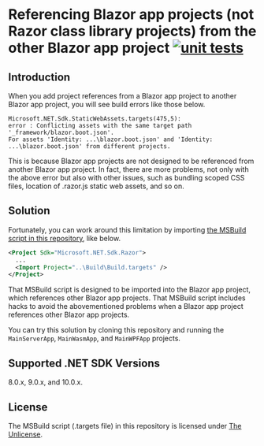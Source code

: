 # Referencing Blazor app projects (not Razor class library projects) from the other Blazor app project [![unit tests](https://github.com/sample-by-jsakamoto/Referencing-BlazorAppProjects-from-the-other-BlazorAppPproject/actions/workflows/unit-tests.yml/badge.svg)](https://github.com/sample-by-jsakamoto/Referencing-BlazorAppProjects-from-the-other-BlazorAppPproject/actions/workflows/unit-tests.yml)

## Introduction

When you add project references from a Blazor app project to another Blazor app project, you will see build errors like those below.

```
Microsoft.NET.Sdk.StaticWebAssets.targets(475,5):
error : Conflicting assets with the same target path '_framework/blazor.boot.json'.
For assets 'Identity: ...\blazor.boot.json' and 'Identity: ...\blazor.boot.json' from different projects.
```

This is because Blazor app projects are not designed to be referenced from another Blazor app project. In fact, there are more problems, not only with the above error but also with other issues, such as bundling scoped CSS files, location of .razor.js static web assets, and so on.

## Solution

Fortunately, you can work around this limitation by importing [the MSBuild script in this repository](Build/Build.targets), like below.

```xml
<Project Sdk="Microsoft.NET.Sdk.Razor">
  ...
  <Import Project="..\Build\Build.targets" />
</Project>
```

That MSBuild script is designed to be imported into the Blazor app project, which references other Blazor app projects. That MSBuild script includes hacks to avoid the abovementioned problems when a Blazor app project references other Blazor app projects.

You can try this solution by cloning this repository and running the `MainServerApp`, `MainWasmApp`, and `MainWPFApp` projects.

## Supported .NET SDK Versions

8.0.x, 9.0.x, and 10.0.x.

## License

The MSBuild script (.targets file) in this repository is licensed under [The Unlicense](LICENSE).

